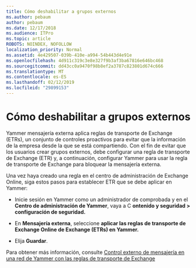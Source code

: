 ```yaml
---
title: Cómo deshabilitar a grupos externos
ms.author: pebaum
author: pebaum
ms.date: 12/17/2018
ms.audience: ITPro
ms.topic: article
ROBOTS: NOINDEX, NOFOLLOW
localization_priority: Normal
ms.assetid: 4e429507-039b-410e-a994-54b443d4e91e
ms.openlocfilehash: 4d911c319c3e8e327f9b3af3ba67816e646bc468
ms.sourcegitcommit: dd43cc0a9470f98b8ef2a3787c823801d674c666
ms.translationtype: MT
ms.contentlocale: es-ES
ms.lasthandoff: 02/12/2019
ms.locfileid: "29899153"
---
```

# <a name="how-to-disable-external-groups"></a>Cómo deshabilitar a grupos externos

Yammer mensajería externa aplica reglas de transporte de Exchange (ETRs), un conjunto de controles proactivos para evitar que la información de la empresa desde la que se está compartiendo. Con el fin de evitar que los usuarios crear grupos externos, debe configurar una regla de transporte de Exchange (ETR) y, a continuación, configurar Yammer para usar la regla de transporte de Exchange para bloquear la mensajería externa. 
  
Una vez haya creado una regla en el centro de administración de Exchange Online, siga estos pasos para establecer ETR que se debe aplicar en Yammer:
  
- Inicie sesión en Yammer como un administrador de comprobada y en el **Centro de administración de Yammer**, vaya a C **ontenido y seguridad \> configuración de seguridad.**
    
- En **Mensajería externa**, seleccione **aplicar las reglas de transporte de Exchange Online de Exchange (ETRs) en Yammer.**
    
- Elija **Guardar**. 
    
Para obtener más información, consulte [Control externo de mensajería en una red de Yammer con las reglas de transporte de Exchange](https://support.office.com/article/Control-external-messaging-in-a-Yammer-network-with-Exchange-Transport-Rules-f8fd6403-c8f3-4307-9230-65304d6000d9)
  

